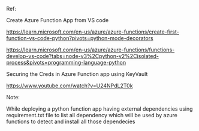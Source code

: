 Ref:

Create Azure Function App from VS code

https://learn.microsoft.com/en-us/azure/azure-functions/create-first-function-vs-code-python?pivots=python-mode-decorators

https://learn.microsoft.com/en-us/azure/azure-functions/functions-develop-vs-code?tabs=node-v3%2Cpython-v2%2Cisolated-process&pivots=programming-language-python


Securing the Creds in Azure Function app using KeyVault

https://www.youtube.com/watch?v=U24NPdL2T0k

Note:

While deploying a python function app having external dependencies using requirement.txt file to list all dependency which will be used by azure functions to detect and install all those dependecies

